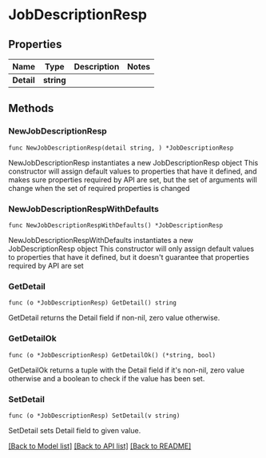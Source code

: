 # JobDescriptionResp

## Properties

Name | Type | Description | Notes
------------ | ------------- | ------------- | -------------
**Detail** | **string** |  | 

## Methods

### NewJobDescriptionResp

`func NewJobDescriptionResp(detail string, ) *JobDescriptionResp`

NewJobDescriptionResp instantiates a new JobDescriptionResp object
This constructor will assign default values to properties that have it defined,
and makes sure properties required by API are set, but the set of arguments
will change when the set of required properties is changed

### NewJobDescriptionRespWithDefaults

`func NewJobDescriptionRespWithDefaults() *JobDescriptionResp`

NewJobDescriptionRespWithDefaults instantiates a new JobDescriptionResp object
This constructor will only assign default values to properties that have it defined,
but it doesn't guarantee that properties required by API are set

### GetDetail

`func (o *JobDescriptionResp) GetDetail() string`

GetDetail returns the Detail field if non-nil, zero value otherwise.

### GetDetailOk

`func (o *JobDescriptionResp) GetDetailOk() (*string, bool)`

GetDetailOk returns a tuple with the Detail field if it's non-nil, zero value otherwise
and a boolean to check if the value has been set.

### SetDetail

`func (o *JobDescriptionResp) SetDetail(v string)`

SetDetail sets Detail field to given value.



[[Back to Model list]](../README.md#documentation-for-models) [[Back to API list]](../README.md#documentation-for-api-endpoints) [[Back to README]](../README.md)


